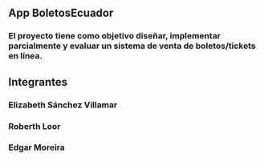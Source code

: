 ## App BoletosEcuador
### El proyecto tiene como objetivo diseñar, implementar parcialmente y evaluar un sistema de venta de boletos/tickets en línea.


## Integrantes
### Elizabeth Sánchez Villamar
### Roberth Loor
### Edgar Moreira
